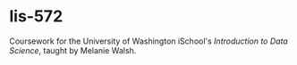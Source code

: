 # lis-572
 Coursework for the University of Washington iSchool's *Introduction to Data Science*, taught by Melanie Walsh.
